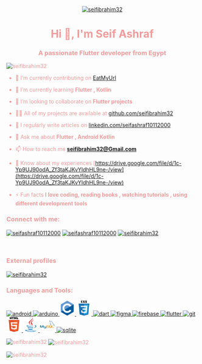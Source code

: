 <!DOCTYPE html>
<html> 
 <body>
<span style="color: #f19b9b;">
 
  <p align="center"> <a href="https://github.com/ryo-ma/github-profile-trophy"><img src="https://media-exp2.licdn.com/dms/image/C4E16AQEbsFE4J97Azw/profile-displaybackgroundimage-shrink_350_1400/0/1630277519251?e=1660780800&v=beta&t=OPL-KAku0xsg69wBAPvxDG8vZ5OI8bEuLoujZ1pkBPk" alt="seifibrahim32" /></a> </p>
<h1 align="center">Hi 👋, I'm Seif Ashraf</h1>
<h3 align="center">A passionate Flutter developer from Egypt</h3>


<p align="left"> <img src="https://komarev.com/ghpvc/?username=seifibrahim32&label=Profile%20views&color=0e75b6&style=flat" alt="seifibrahim32" /> </p>  
<!--p align="center"> <a href="https://github.com/ryo-ma/github-profile-trophy"><img src="https://github-profile-trophy.vercel.app/?username=seifibrahim32" alt="seifibrahim32" /></a> </p> -->

- 🔭 I’m currently contributing on [EatMyUrl](https://github.com/vigneshshettyin/EatMyURL)

- 🌱 I’m currently learning **Flutter , Kotlin**

- 👯 I’m looking to collaborate on **Flutter projects**

- 👨‍💻 All of my projects are available at [github.com/seifibrahim32](github.com/seifibrahim32)

- 📝 I regularly write articles on [linkedin.com/seifashraf10112000](linkedin.com/seifashraf10112000)

- 💬 Ask me about **Flutter , Android Kotlin**

- 📫 How to reach me **seifibrahim32@Gmail.com**

- 📄 Know about my experiences [https://drive.google.com/file/d/1c-Yp9UJ90odA_Zf3taKJKvYIdhHL9ne-/view](https://drive.google.com/file/d/1c-Yp9UJ90odA_Zf3taKJKvYIdhHL9ne-/view)

- ⚡ Fun facts **I love coding, reading books , watching tutorials , using different development tools**

<h3 align="left">Connect with me:</h3>
<p align="left">   
<a href="mailto:seifibrahim32@gmail.com?subject = Feedback&body = Message" target="blank"><img align="center" src="https://e7.pngegg.com/pngimages/713/664/png-clipart-gmail-computer-icons-email-gmail-angle-text.png" alt="seifashraf10112000" height="30" width="50" /></a>
<a href="https://linkedin.com/in/seifashraf10112000" target="blank"><img align="center" src="https://raw.githubusercontent.com/rahuldkjain/github-profile-readme-generator/master/src/images/icons/Social/linked-in-alt.svg" alt="seifashraf10112000" height="30" width="40" /></a>
<a href="https://instagram.com/seifibrahim32" target="blank"><img align="center" src="https://raw.githubusercontent.com/rahuldkjain/github-profile-readme-generator/master/src/images/icons/Social/instagram.svg" alt="seifibrahim32" height="30" width="40" /></a> 
</p>
<br>

<h3 align="left">External profiles</h3>

<p align="left">  
<a href="https://www.hackerrank.com/seifibrahim32" target="blank"><img align="center" src="https://raw.githubusercontent.com/rahuldkjain/github-profile-readme-generator/master/src/images/icons/Social/hackerrank.svg" alt="seifibrahim32" height="30" width="40" /></a>
</p>

<h3 align="left">Languages and Tools:</h3>
<p align="left">
  <a href="https://developer.android.com" target="_blank" rel="noreferrer"> <img src="https://pbs.twimg.com/profile_images/1164525925242986497/N5_DCXYQ_400x400.jpg" alt="android" width="40" height="40"/> </a> <a href="https://www.arduino.cc/" target="_blank" rel="noreferrer"> <img src="https://cdn.worldvectorlogo.com/logos/arduino-1.svg" alt="arduino" width="40" height="40"/> </a>
  <a href="https://www.cprogramming.com/" target="_blank" rel="noreferrer"> <img src="https://raw.githubusercontent.com/devicons/devicon/master/icons/c/c-original.svg" alt="c" width="40" height="40"/> </a> 
  <a href="https://www.w3schools.com/css/" target="_blank" rel="noreferrer"> <img src="https://raw.githubusercontent.com/devicons/devicon/master/icons/css3/css3-original-wordmark.svg" alt="css3" width="40" height="40"/> </a> 
  <a href="https://dart.dev" target="_blank" rel="noreferrer"> <img src="https://www.vectorlogo.zone/logos/dartlang/dartlang-icon.svg" alt="dart" width="40" height="40"/> </a>
  <a href="https://www.figma.com/" target="_blank" rel="noreferrer"> <img src="https://www.vectorlogo.zone/logos/figma/figma-icon.svg" alt="figma" width="40" height="40"/> </a>
  <a href="https://firebase.google.com/" target="_blank" rel="noreferrer"> <img src="https://www.vectorlogo.zone/logos/firebase/firebase-icon.svg" alt="firebase" width="40" height="40"/> </a> <a href="https://flutter.dev" target="_blank" rel="noreferrer"> <img src="https://www.vectorlogo.zone/logos/flutterio/flutterio-icon.svg" alt="flutter" width="40" height="40"/> </a>
  <a href="https://git-scm.com/" target="_blank" rel="noreferrer"> <img src="https://www.vectorlogo.zone/logos/git-scm/git-scm-icon.svg" alt="git" width="40" height="40"/> </a> <a href="https://www.w3.org/html/" target="_blank" rel="noreferrer"> <img src="https://raw.githubusercontent.com/devicons/devicon/master/icons/html5/html5-original-wordmark.svg" alt="html5" width="40" height="40"/> </a> <a href="https://www.java.com" target="_blank" rel="noreferrer"> <img src="https://raw.githubusercontent.com/devicons/devicon/master/icons/java/java-original.svg" alt="java" width="40" height="40"/> </a> <a href="https://www.mysql.com/" target="_blank" rel="noreferrer"> <img src="https://raw.githubusercontent.com/devicons/devicon/master/icons/mysql/mysql-original-wordmark.svg" alt="mysql" width="40" height="40"/> </a> 
  <a href="https://www.sqlite.org/" target="_blank" rel="noreferrer"> 
  <img src="https://www.vectorlogo.zone/logos/sqlite/sqlite-icon.svg" alt="sqlite" width="40" height="40"/> </a>
</p>

<p><img align="left" src="https://github-readme-stats.vercel.app/api/top-langs?username=seifibrahim32&show_icons=true&locale=en&layout=compact" alt="seifibrahim32" /></p>

<p>&nbsp;<img align="center" src="https://github-readme-stats.vercel.app/api?username=seifibrahim32&show_icons=true&locale=en" alt="seifibrahim32" /></p>

<p><img align="center" src="https://github-readme-streak-stats.herokuapp.com/?user=seifibrahim32&" alt="seifibrahim32" /></p> 
 </span>
 </body>
</html>
